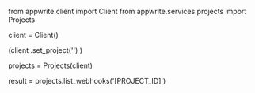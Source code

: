 from appwrite.client import Client
from appwrite.services.projects import Projects

client = Client()

(client
  .set_project('')
)

projects = Projects(client)

result = projects.list_webhooks('[PROJECT_ID]')
